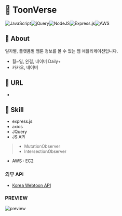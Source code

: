 # 📣 ToonVerse

![JavaScript](https://img.shields.io/badge/javascript-%23323330.svg?style=for-the-badge&logo=javascript&logoColor=%23F7DF1E)![jQuery](https://img.shields.io/badge/jquery-%230769AD.svg?style=for-the-badge&logo=jquery&logoColor=white)![NodeJS](https://img.shields.io/badge/node.js-6DA55F?style=for-the-badge&logo=node.js&logoColor=white)![Express.js](https://img.shields.io/badge/express.js-%23404d59.svg?style=for-the-badge&logo=express&logoColor=%2361DAFB)![AWS](https://img.shields.io/badge/AWS-%23FF9900.svg?style=for-the-badge&logo=amazon-aws&logoColor=white)

## 👀 About
일자별, 플랫폼별 웹툰 정보를 볼 수 있는 웹 애플리케이션입니다.
- 월~일, 완결, 네이버 Daily+
- 카카오, 네이버

## 🔗 URL
- [ToonVerse]:http://ec2-43-201-68-78.ap-northeast-2.compute.amazonaws.com:3000

## 📌 Skill
- express.js
- axios
- JQuery
- JS API
> - MutationObserver
> - IntersectionObserver

- AWS : EC2

### 외부 API
- [Korea Webtoon API](https://github.com/HyeokjaeLee/korea-webtoon-api)


### PREVIEW
![preview](https://user-images.githubusercontent.com/93576045/229733483-d91d5a93-56cd-4274-9bbf-48ca2ff223ca.png)
